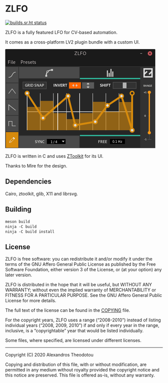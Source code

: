ZLFO
====

[![builds.sr.ht status](https://builds.sr.ht/~alextee/ZLFO.svg)](https://builds.sr.ht/~alextee/ZLFO?)

ZLFO is a fully featured LFO for CV-based
automation.

It comes as a cross-platform LV2 plugin bundle
with a custom UI.

![screenshot](screenshots/2020_feb_12_zlfo.png)

ZLFO is written in C and uses
[ZToolkit](https://git.zrythm.org/cgit/ztoolkit/)
for its UI.

Thanks to Mire for the design.

Dependencies
------------

Cairo, ztoolkit, glib, X11 and librsvg.

Building
--------

    meson build
    ninja -C build
    ninja -C build install

License
-------
ZLFO is free software: you can redistribute it and/or modify
it under the terms of the GNU Affero General Public License as
published by the Free Software Foundation, either version 3 of the
License, or (at your option) any later version.

ZLFO is distributed in the hope that it will be useful,
but WITHOUT ANY WARRANTY; without even the implied warranty of
MERCHANTABILITY or FITNESS FOR A PARTICULAR PURPOSE.  See the
GNU Affero General Public License for more details.

The full text of the license can be found in the
[COPYING](COPYING) file.

For the copyright years, ZLFO uses a range (“2008-2010”) instead of
listing individual years (“2008, 2009, 2010”) if and only if every year
in the range, inclusive, is a “copyrightable” year that would be listed
individually.

Some files, where specified, are licensed under
different licenses.

----

Copyright (C) 2020 Alexandros Theodotou

Copying and distribution of this file, with or without modification,
are permitted in any medium without royalty provided the copyright
notice and this notice are preserved.  This file is offered as-is,
without any warranty.
